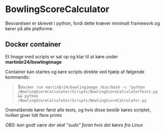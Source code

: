 # BowlingScoreCalculator
Besvarelsen er skrevet i python, fordi dette kræver minimalt framework og kører på alle platforme.
## Docker container
Et Image med scripts er sat op og klar til at køre under **martinbr24/bowlingimage**

Container kan startes og køre scripts direkte ved hjælp af følgende kommando:

>$`docker run martinbr24/bowlingimage /bin/bash -c "python /BowlingScoreCalculator/Scripts/BowlingScoreCalculatorTests.py && python /BowlingScoreCalculator/Scripts/BowlingScoreCalculator.py`

Ovenstående kører først alle tests, og hvis disse består køres scriptet, hvilket giver lidt flere prints

*OBS: kan godt være der skal "sudo" foran hvis det køres fra Linux*


